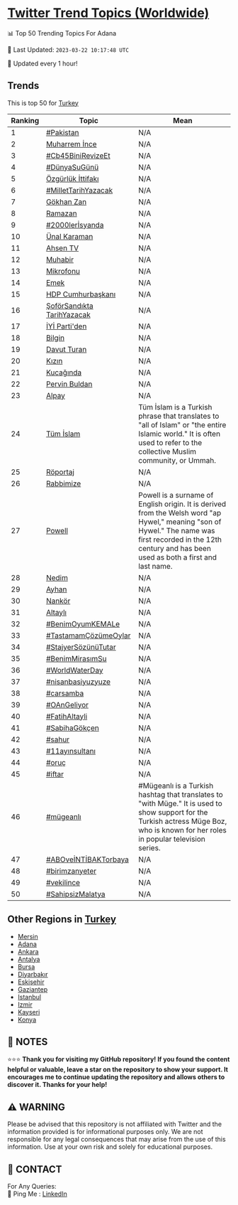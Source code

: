 [Twitter Trend Topics (Worldwide)](https://github.com/ErcinDedeoglu/Twitter-Trend-Topics)
==========


📊 Top 50 Trending Topics For Adana

📆 Last Updated: `2023-03-22 10:17:48 UTC`

🔧 Updated every 1 hour!


## Trends

This is top 50 for [Turkey](</Turkey>)

| Ranking | Topic | Mean |
| ------- | ------------ | ------------ |
| 1 | [#Pakistan](http://twitter.com/search?q=%23Pakistan) | N/A |
| 2 | [Muharrem İnce](http://twitter.com/search?q=Muharrem+%c4%b0nce) | N/A |
| 3 | [#Cb45BiniRevizeEt](http://twitter.com/search?q=%23Cb45BiniRevizeEt) | N/A |
| 4 | [#DünyaSuGünü](http://twitter.com/search?q=%23D%c3%bcnyaSuG%c3%bcn%c3%bc) | N/A |
| 5 | [Özgürlük İttifakı](http://twitter.com/search?q=%c3%96zg%c3%bcrl%c3%bck+%c4%b0ttifak%c4%b1) | N/A |
| 6 | [#MilletTarihYazacak](http://twitter.com/search?q=%23MilletTarihYazacak) | N/A |
| 7 | [Gökhan Zan](http://twitter.com/search?q=G%c3%b6khan+Zan) | N/A |
| 8 | [Ramazan](http://twitter.com/search?q=Ramazan) | N/A |
| 9 | [#2000lerİsyanda](http://twitter.com/search?q=%232000ler%c4%b0syanda) | N/A |
| 10 | [Ünal Karaman](http://twitter.com/search?q=%c3%9cnal+Karaman) | N/A |
| 11 | [Ahsen TV](http://twitter.com/search?q=Ahsen+TV) | N/A |
| 12 | [Muhabir](http://twitter.com/search?q=Muhabir) | N/A |
| 13 | [Mikrofonu](http://twitter.com/search?q=Mikrofonu) | N/A |
| 14 | [Emek](http://twitter.com/search?q=Emek) | N/A |
| 15 | [HDP Cumhurbaşkanı](http://twitter.com/search?q=HDP+Cumhurba%c5%9fkan%c4%b1) | N/A |
| 16 | [ŞoförSandıkta TarihYazacak](http://twitter.com/search?q=%c5%9eof%c3%b6rSand%c4%b1kta+TarihYazacak) | N/A |
| 17 | [İYİ Parti'den](http://twitter.com/search?q=%c4%b0Y%c4%b0+Parti%27den) | N/A |
| 18 | [Bilgin](http://twitter.com/search?q=Bilgin) | N/A |
| 19 | [Davut Turan](http://twitter.com/search?q=Davut+Turan) | N/A |
| 20 | [Kızın](http://twitter.com/search?q=K%c4%b1z%c4%b1n) | N/A |
| 21 | [Kucağında](http://twitter.com/search?q=Kuca%c4%9f%c4%b1nda) | N/A |
| 22 | [Pervin Buldan](http://twitter.com/search?q=Pervin+Buldan) | N/A |
| 23 | [Alpay](http://twitter.com/search?q=Alpay) | N/A |
| 24 | [Tüm İslam](http://twitter.com/search?q=T%c3%bcm+%c4%b0slam) | Tüm İslam is a Turkish phrase that translates to "all of Islam" or "the entire Islamic world." It is often used to refer to the collective Muslim community, or Ummah. |
| 25 | [Röportaj](http://twitter.com/search?q=R%c3%b6portaj) | N/A |
| 26 | [Rabbimize](http://twitter.com/search?q=Rabbimize) | N/A |
| 27 | [Powell](http://twitter.com/search?q=Powell) | Powell is a surname of English origin. It is derived from the Welsh word "ap Hywel," meaning "son of Hywel." The name was first recorded in the 12th century and has been used as both a first and last name. |
| 28 | [Nedim](http://twitter.com/search?q=Nedim) | N/A |
| 29 | [Ayhan](http://twitter.com/search?q=Ayhan) | N/A |
| 30 | [Nankör](http://twitter.com/search?q=Nank%c3%b6r) | N/A |
| 31 | [Altaylı](http://twitter.com/search?q=Altayl%c4%b1) | N/A |
| 32 | [#BenimOyumKEMALe](http://twitter.com/search?q=%23BenimOyumKEMALe) | N/A |
| 33 | [#TastamamÇözümeOylar](http://twitter.com/search?q=%23Tastamam%c3%87%c3%b6z%c3%bcmeOylar) | N/A |
| 34 | [#StajyerSözünüTutar](http://twitter.com/search?q=%23StajyerS%c3%b6z%c3%bcn%c3%bcTutar) | N/A |
| 35 | [#BenimMirasımSu](http://twitter.com/search?q=%23BenimMiras%c4%b1mSu) | N/A |
| 36 | [#WorldWaterDay](http://twitter.com/search?q=%23WorldWaterDay) | N/A |
| 37 | [#nisanbasiyuzyuze](http://twitter.com/search?q=%23nisanbasiyuzyuze) | N/A |
| 38 | [#carsamba](http://twitter.com/search?q=%23carsamba) | N/A |
| 39 | [#OAnGeliyor](http://twitter.com/search?q=%23OAnGeliyor) | N/A |
| 40 | [#FatihAltayli](http://twitter.com/search?q=%23FatihAltayli) | N/A |
| 41 | [#SabihaGökçen](http://twitter.com/search?q=%23SabihaG%c3%b6k%c3%a7en) | N/A |
| 42 | [#sahur](http://twitter.com/search?q=%23sahur) | N/A |
| 43 | [#11ayınsultanı](http://twitter.com/search?q=%2311ay%c4%b1nsultan%c4%b1) | N/A |
| 44 | [#oruç](http://twitter.com/search?q=%23oru%c3%a7) | N/A |
| 45 | [#iftar](http://twitter.com/search?q=%23iftar) | N/A |
| 46 | [#mügeanlı](http://twitter.com/search?q=%23m%c3%bcgeanl%c4%b1) | #Mügeanlı is a Turkish hashtag that translates to "with Müge." It is used to show support for the Turkish actress Müge Boz, who is known for her roles in popular television series. |
| 47 | [#ABOveİNTİBAKTorbaya](http://twitter.com/search?q=%23ABOve%c4%b0NT%c4%b0BAKTorbaya) | N/A |
| 48 | [#birimzanyeter](http://twitter.com/search?q=%23birimzanyeter) | N/A |
| 49 | [#vekilince](http://twitter.com/search?q=%23vekilince) | N/A |
| 50 | [#SahipsizMalatya](http://twitter.com/search?q=%23SahipsizMalatya) | N/A |



## Other Regions in [Turkey](</Turkey>)

* [Mersin](</Turkey/Mersin.md>)
* [Adana](</Turkey/Adana.md>)
* [Ankara](</Turkey/Ankara.md>)
* [Antalya](</Turkey/Antalya.md>)
* [Bursa](</Turkey/Bursa.md>)
* [Diyarbakır](</Turkey/Diyarbakır.md>)
* [Eskişehir](</Turkey/Eskişehir.md>)
* [Gaziantep](</Turkey/Gaziantep.md>)
* [Istanbul](</Turkey/Istanbul.md>)
* [Izmir](</Turkey/Izmir.md>)
* [Kayseri](</Turkey/Kayseri.md>)
* [Konya](</Turkey/Konya.md>)



## 📝 NOTES

⭐⭐⭐ **Thank you for visiting my GitHub repository! If you found the content helpful or valuable, leave a star on the repository to show your support. It encourages me to continue updating the repository and allows others to discover it. Thanks for your help!**


## ⚠️ WARNING

Please be advised that this repository is not affiliated with Twitter and the information provided is for informational purposes only. We are not responsible for any legal consequences that may arise from the use of this information. Use at your own risk and solely for educational purposes.


## 📨 CONTACT

 For Any Queries:  
            🏓 Ping Me : [LinkedIn](https://www.linkedin.com/in/ercindedeoglu/)
